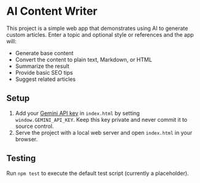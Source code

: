 # AI Content Writer

This project is a simple web app that demonstrates using AI to generate custom articles. Enter a topic and optional style or references and the app will:

- Generate base content
- Convert the content to plain text, Markdown, or HTML
- Summarize the result
- Provide basic SEO tips
- Suggest related articles

## Setup

1. Add your [Gemini API key](https://ai.google.dev/) in `index.html` by setting `window.GEMINI_API_KEY`.
   Keep this key private and never commit it to source control.
2. Serve the project with a local web server and open `index.html` in your browser.

## Testing

Run `npm test` to execute the default test script (currently a placeholder).
